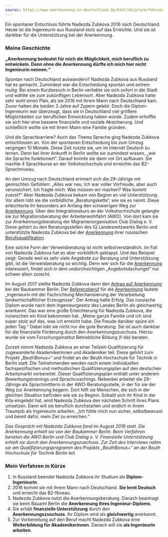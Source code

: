 ```yaml
---
sourec: https://www.anerkennung-in-deutschland.de/html/de/pro/erfahrungsberichte_ingenieurin-zubkova.php
---
```

Ein spontaner Entschluss führte Nadezda Zubkova 2016 nach Deutschland. Heute ist die Ingenieurin aus Russland stolz auf das Erreichte. Und sie ist dankbar für die Unterstützung bei der Anerkennung.

### Meine Geschichte

**„Anerkennung bedeutet für mich die Möglichkeit, mich beruflich zu entwickeln. Denn ohne die Anerkennung dürfte ich mich hier nicht Ingenieurin nennen.“**

Spontan nach Deutschland auswandern? Nadezda Zubkova aus Russland hat es gemacht. Zumindest war die Entscheidung spontan und extrem mutig: Bei einem Kurzbesuch in Berlin verliebte sie sich sofort in die Stadt und wählte sie zum zukünftigen Lebensort. Aber Nadezda Zubkova hatte sehr wohl einen Plan, als sie 2016 mit ihrem Mann nach Deutschland kam. Zuvor hatten die beiden 3 Jahre auf Zypern gelebt. Doch die Diplom-Ingenieurin war überzeugt, dass sie in Deutschland viel größere Möglichkeiten zur beruflichen Entwicklung haben würde. Zudem erhoffte sie sich hier eine bessere finanzielle und soziale Absicherung. Und schließlich wollte sie mit ihrem Mann eine Familie gründen.

Und die Sprachbarriere? Auch das Thema Sprache ging Nadezda Zubkova entschlossen an. Von der spontanen Entscheidung bis zum Umzug vergingen 10 Monate. Diese Zeit nutzte sie, um im Internet Deutsch zu lernen. Denn bei ihrer Ankunft in Berlin wollte sie zumindest wissen, „wie die Sprache funktioniert“. Darauf konnte sie dann vor Ort aufbauen. Sie machte 4 Sprachkurse an der Volkshochschule und erreichte das B2-Sprachniveau.

An den Umzug nach Deutschland erinnert sich die 29-Jährige mit gemischten Gefühlen: „Alles war neu. Ich war voller Vorfreude, aber auch verunsichert. Ich fragte mich: Was müssen wir machen? Was kommt zuerst?“ Aber Nadezda Zubkova bekam von Beginn an viel Unterstützung. Vor allem lobt sie die vorbildliche „Beratungskette“, wie sie es nennt. Diese erleichterte ihr besonders am Anfang den schwierigen Weg zur [Anerkennung](https://www.anerkennung-in-deutschland.de/html/de/pro/erfahrungsberichte_ingenieurin-zubkova.php#gs-2106-1889 "Anerkennung"). Über den Integrationskurs an der Volkshochschule gelangte sie zur Migrationsberatung der Arbeiterwohlfahrt (AWO). Von dort kam sie zur Anerkennungsberatung der Migrantenorganisation Club Dialog e. V. Diese gehört zu den Beratungsstellen des IQ Landesnetzwerks Berlin und unterstützte Nadezda Zubkova bei der [Anerkennung](https://www.anerkennung-in-deutschland.de/html/de/pro/erfahrungsberichte_ingenieurin-zubkova.php#gs-2106-1889 "Anerkennung") ihrer russischen [Berufsqualifikation](https://www.anerkennung-in-deutschland.de/html/de/pro/erfahrungsberichte_ingenieurin-zubkova.php#gs-2106-1853 "Berufsqualifikation").

Eine solche Form der Verweisberatung ist nicht selbstverständlich. Im Fall von Nadezda Zubkova hat es aber vorbildlich geklappt. Und das Beispiel zeigt: Gerade weil es sehr viele Angebote zur Beratung und Unterstützung gibt, ist die Verweisberatung so wichtig. Denn wer sich für die [Anerkennung](https://www.anerkennung-in-deutschland.de/html/de/pro/erfahrungsberichte_ingenieurin-zubkova.php#gs-2106-1889 "Anerkennung") interessiert, findet sich in dem undurchsichtigen „Angebotsdschungel“ nur schwer allein zurecht.

Im August 2017 stellte Nadezda Zubkova dann den [Antrag auf Anerkennung](https://www.anerkennung-in-deutschland.de/html/de/pro/erfahrungsberichte_ingenieurin-zubkova.php#gs-2106-1888 "Anerkennungsantrag") bei der Baukammer Berlin. Der [Referenzberuf](https://www.anerkennung-in-deutschland.de/html/de/pro/erfahrungsberichte_ingenieurin-zubkova.php#gs-2106-1758 "Referenzberuf") für die [Anerkennung](https://www.anerkennung-in-deutschland.de/html/de/pro/erfahrungsberichte_ingenieurin-zubkova.php#gs-2106-1889 "Anerkennung") lautete „Ingenieurin mit der Fachrichtung Mechanisierung der Verarbeitung landwirtschaftlicher Erzeugnisse“. Der Antrag hatte Erfolg. Das russische Diplom wurde nach dem Ingenieurgesetz des Landes Berlin als gleichwertig anerkannt. Das war eine große Erleichterung für Nadezda Zubkova, die inzwischen ein Kind bekommen hat. „Meine ganze Familie und ich sind super stolz auf das, was ich erreicht habe. Die Freude darüber spüre ich jeden Tag.“ Dabei lobt sie nicht nur die gute Beratung. Sie ist auch dankbar für die finanzielle Förderung durch den Anerkennungszuschuss. Hierzu wurde sie vom Forschungsinstitut Betriebliche Bildung (f-bb) beraten.

Zurzeit nimmt Nadezda Zubkova an einer Teilzeit-Qualifizierung für zugewanderte Akademikerinnen und Akademiker teil. Diese gehört zum Projekt „BeuthBonus+“ und findet an der Beuth Hochschule für Technik in Berlin statt. Die Teilnehmenden werden nach einem individuellen fachspezifischen und methodischen Qualifizierungsplan auf den deutschen Arbeitsmarkt vorbereitet. Dieser Qualifizierungsplan enthält unter anderem Bewerbungstrainings und Sprachcoachings. Nebenbei arbeitet die 29-Jährige als Sprachmittlerin in der AWO-Beratungsstelle, in der für sie der Weg zur Anerkennung begann. Dort hilft sie Menschen, die sich in der gleichen Situation befinden wie sie zu Beginn. Sobald sich ihr Kind in der Kita eingelebt hat, wird Nadezda Zubkova den nächsten Schritt ihres Plans umsetzen. Dann will sie beruflich durchstarten und endlich in ihrem Traumjob als Ingenieurin arbeiten. „Ich fühle mich nun sicher, selbstbewusst und bereit dafür, mein Ziel zu erreichen.“

_Das Gespräch mit Nadezda Zubkova fand im August 2019 statt. Die Anerkennung erhielt sie von der Baukammer Berlin. Beim Verfahren berieten die AWO Berlin und Club Dialog e. V. Finanzielle Unterstützung erhielt sie durch den Anerkennungszuschuss. Zur Zeit des Interviews nahm sie am Qualifizierungsprogramm des Projekts „BeuthBonus+“ an der Beuth Hochschule für Technik Berlin teil._

### Mein Verfahren in Kürze

1. In Russland beendet Nadezda Zubkova ihr Studium als **Diplom-Ingenieurin**.
2. 2016 kommt sie mit ihrem Mann nach Deutschland. **Sie lernt Deutsch** und erreicht das B2-Niveau.
3. Nadezda Zubkova nutzt die Anerkennungsberatung. Danach beantragt sie beim Bauamt Berlin die **Anerkennung ihres Ingenieur-Diploms**.
4. Sie erhält **finanzielle Unterstützung** durch den **Anerkennungszuschuss**. Ihr Diplom wird als **gleichwertig** anerkannt.
5. Zur Vorbereitung auf den Beruf macht Nadezda Zubkova eine **Weiterbildung für Akademikerinnen**. Danach will sie **als Ingenieurin arbeiten**.